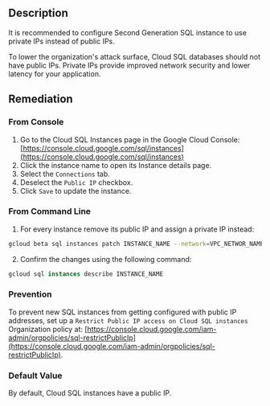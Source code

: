 ## Description

It is recommended to configure Second Generation SQL instance to use private IPs instead of public IPs.

To lower the organization's attack surface, Cloud SQL databases should not have public IPs. Private IPs provide improved network security and lower latency for your application.

## Remediation

### From Console

1. Go to the Cloud SQL Instances page in the Google Cloud Console: [https://console.cloud.google.com/sql/instances](https://console.cloud.google.com/sql/instances)
2. Click the instance name to open its Instance details page.
3. Select the `Connections` tab.
4. Deselect the `Public IP` checkbox.
5. Click `Save` to update the instance.

### From Command Line

1. For every instance remove its public IP and assign a private IP instead:

```bash
gcloud beta sql instances patch INSTANCE_NAME --network=VPC_NETWOR_NAME --noassign-ip
```

2. Confirm the changes using the following command:

```sql
gcloud sql instances describe INSTANCE_NAME
```
### Prevention

To prevent new SQL instances from getting configured with public IP addresses, set up a `Restrict Public IP access on Cloud SQL instances` Organization policy at: [https://console.cloud.google.com/iam-admin/orgpolicies/sql-restrictPublicIp](https://console.cloud.google.com/iam-admin/orgpolicies/sql-restrictPublicIp).

### Default Value

By default, Cloud SQL instances have a public IP.
